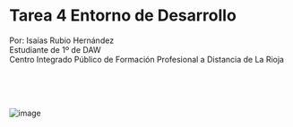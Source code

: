 <h1>Tarea 4 Entorno de Desarrollo</h1>

<p>Por: Isaías Rubio Hernández <br>
Estudiante de 1º de DAW <br>
Centro Integrado Público de Formación Profesional a Distancia de La Rioja</p>
<br><br><br>

![image](https://github.com/isarubio95/Isaias-Rubio-ED/assets/158785512/1a150230-afaf-45e4-beef-bb87e9e8c011)
